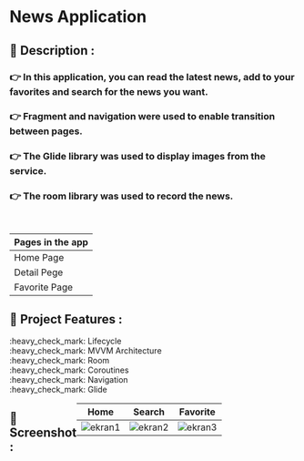 # News Application





 ## 	:book: Description :

### :point_right: In this application, you can read the latest news, add to your favorites and search for the news you want.

### :point_right: Fragment and navigation were used to enable transition between pages.

### :point_right: The Glide library was used to display images from the service.

### :point_right: The room library was used to record the news.
</br>

| Pages in the app | 
| ----------------- |
| Home Page | 
| Detail Pege | 
| Favorite Page |  

## :floppy_disk: Project Features :

<div>:heavy_check_mark: Lifecycle </div>
<div>:heavy_check_mark: MVVM Architecture </div>
<div>:heavy_check_mark: Room</div>
<div>:heavy_check_mark: Coroutines</div>
<div>:heavy_check_mark: Navigation</div>
<div>:heavy_check_mark: Glide</div>
<div style="display: flex;">
  
</br>

## :camera_flash: Screenshot :
| Home |Search | Favorite | 
|:-:|:-:|:-:|
| ![ekran1](https://github.com/gultendogan0/NewsApplication/assets/63645518/6bc82d51-c5ef-4766-aa7c-bd923a76b4df)| ![ekran2](https://github.com/gultendogan0/NewsApplication/assets/63645518/091116bb-fb6f-459b-82df-8da4b940b237) | ![ekran3](https://github.com/gultendogan0/NewsApplication/assets/63645518/d1ef0f80-46f4-4073-b56a-75312472d14b) | 


